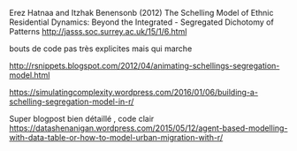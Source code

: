 

Erez Hatnaa and Itzhak Benensonb (2012)
The Schelling Model of Ethnic Residential Dynamics: Beyond the Integrated - Segregated Dichotomy of Patterns
http://jasss.soc.surrey.ac.uk/15/1/6.html


bouts de code pas très explicites mais qui marche 

http://rsnippets.blogspot.com/2012/04/animating-schellings-segregation-model.html

https://simulatingcomplexity.wordpress.com/2016/01/06/building-a-schelling-segregation-model-in-r/


Super blogpost bien détaillé , code clair 
https://datashenanigan.wordpress.com/2015/05/12/agent-based-modelling-with-data-table-or-how-to-model-urban-migration-with-r/